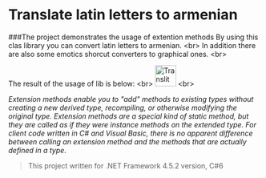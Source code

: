 # Translate latin letters to armenian 
###The project demonstrates the usage of extention methods
By using this clas library you can convert latin letters to armenian. <br\>
In addition there are also some emotics shorcut converters to graphical ones. <br\>

The result of the usage of lib is below: <br\>
<img src="translit.gif" alt="Translit" height="42" width="42"> <br\>


<i>Extension methods enable you to "add" methods to existing types without creating a new derived type, recompiling, or otherwise modifying the original type. Extension methods are a special kind of static method, but they are called as if they were instance methods on the extended type. For client code written in C# and Visual Basic, there is no apparent difference between calling an extension method and the methods that are actually defined in a type. </i>

> This project written for .NET Framework 4.5.2 version, C#6
